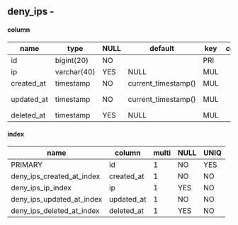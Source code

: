 

	
## deny_ips - 
#### column
name|type|NULL|default|key|comment|Extra
----|----|----|----|----|---|---|
id|bigint(20)|NO||PRI||auto_increment|
ip|varchar(40)|YES|NULL|MUL|||
created_at|timestamp|NO|current_timestamp()|MUL|||
updated_at|timestamp|NO|current_timestamp()|MUL||on update current_timestamp()|
deleted_at|timestamp|YES|NULL|MUL|||

#### index
name|column|multi|NULL|UNIQ
----|----|----|----|----
PRIMARY|id|1|NO|YES|
deny_ips_created_at_index|created_at|1|NO|NO|
deny_ips_ip_index|ip|1|YES|NO|
deny_ips_updated_at_index|updated_at|1|NO|NO|
deny_ips_deleted_at_index|deleted_at|1|YES|NO|


